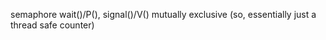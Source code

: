 <!-- SPDX-License-Identifier: zlib-acknowledgement -->
semaphore wait()/P(), signal()/V() mutually exclusive (so, essentially just a thread safe counter)
